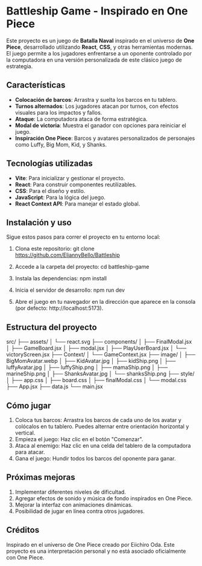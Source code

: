 # Battleship Game - Inspirado en One Piece

Este proyecto es un juego de **Batalla Naval** inspirado en el universo de **One Piece**, desarrollado utilizando **React**, **CSS**, y otras herramientas modernas. El juego permite a los jugadores enfrentarse a un oponente controlado por la computadora en una versión personalizada de este clásico juego de estrategia.

## Características

- **Colocación de barcos**: Arrastra y suelta los barcos en tu tablero.
- **Turnos alternados**: Los jugadores atacan por turnos, con efectos visuales para los impactos y fallos.
- **Ataque**: La computadora ataca de forma estratégica.
- **Modal de victoria**: Muestra el ganador con opciones para reiniciar el juego.
- **Inspiración One Piece**: Barcos y avatares personalizados de personajes como Luffy, Big Mom, Kid, y Shanks.

## Tecnologías utilizadas

- **Vite**: Para inicializar y gestionar el proyecto.
- **React**: Para construir componentes reutilizables.
- **CSS**: Para el diseño y estilo.
- **JavaScript**: Para la lógica del juego.
- **React Context API**: Para manejar el estado global.

## Instalación y uso

Sigue estos pasos para correr el proyecto en tu entorno local:

1. Clona este repositorio:
   git clone https://github.com/EliannyBello/Battleship

2. Accede a la carpeta del proyecto:
cd battleship-game

3. Instala las dependencias:
npm install

4. Inicia el servidor de desarrollo:
npm run dev

5. Abre el juego en tu navegador en la dirección que aparece en la consola (por defecto: http://localhost:5173).


## Estructura del proyecto

src/
├── assets/
│   └── react.svg
├── components/
│   ├── FinalModal.jsx
│   ├── GameBoard.jsx
│   ├── modal.jsx
│   ├── PlayUserBoard.jsx
│   └── victoryScreen.jsx
├── Context/
│   └── GameContext.jsx
├── image/
│   ├── BigMomAvatar.webp
│   ├── KidAvatar.jpg
│   ├── kidShip.png
│   ├── luffyAvatar.jpg
│   ├── luffyShip.png
│   ├── mamaShip.png
│   ├── marineShip.png
│   ├── ShanksAvatar.jpg
│   └── shanksShip.png
├── style/
│   ├── app.css
│   ├── board.css
│   ├── finalModal.css
│   └── modal.css
├── App.jsx
├── data.js
└── main.jsx

## Cómo jugar
1. Coloca tus barcos: Arrastra los barcos de cada uno de los avatar y colócalos en tu tablero. Puedes alternar entre orientación horizontal y vertical.
2. Empieza el juego: Haz clic en el botón "Comenzar".
3. Ataca al enemigo: Haz clic en una celda del tablero de la computadora para atacar.
4. Gana el juego: Hundir todos los barcos del oponente para ganar.


## Próximas mejoras
1. Implementar diferentes niveles de dificultad.
2. Agregar efectos de sonido y música de fondo inspirados en One Piece.
3. Mejorar la interfaz con animaciones dinámicas.
4. Posibilidad de jugar en línea contra otros jugadores.

## Créditos
Inspirado en el universo de One Piece creado por Eiichiro Oda. Este proyecto es una interpretación personal y no está asociado oficialmente con One Piece.


